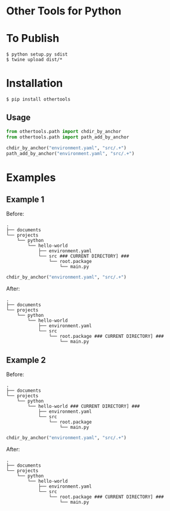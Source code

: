# Other Tools for Python

# To Publish

```
$ python setup.py sdist
$ twine upload dist/*
```

# Installation

```
$ pip install othertools
```

## Usage

```python
from othertools.path import chdir_by_anchor
from othertools.path import path_add_by_anchor

chdir_by_anchor("environment.yaml", "src/.+")
path_add_by_anchor("environment.yaml", "src/.+")
```

# Examples

## Example 1

Before:
```
.
├── documents
└── projects
    └── python
        └── hello-world
            ├── environment.yaml
            └── src ### CURRENT DIRECTORY] ###
                └── root.package
                    └── main.py
```

```python
chdir_by_anchor("environment.yaml", "src/.+")
```

After:
```
.
├── documents
└── projects
    └── python
        └── hello-world
            ├── environment.yaml
            └── src
                └── root.package ### CURRENT DIRECTORY] ###
                    └── main.py
```

## Example 2

Before:
```
.
├── documents
└── projects
    └── python
        └── hello-world ### CURRENT DIRECTORY] ###
            ├── environment.yaml
            └── src
                └── root.package
                    └── main.py
```

```python
chdir_by_anchor("environment.yaml", "src/.+")
```

After:
```
.
├── documents
└── projects
    └── python
        └── hello-world
            ├── environment.yaml
            └── src
                └── root.package ### CURRENT DIRECTORY] ###
                    └── main.py
```
